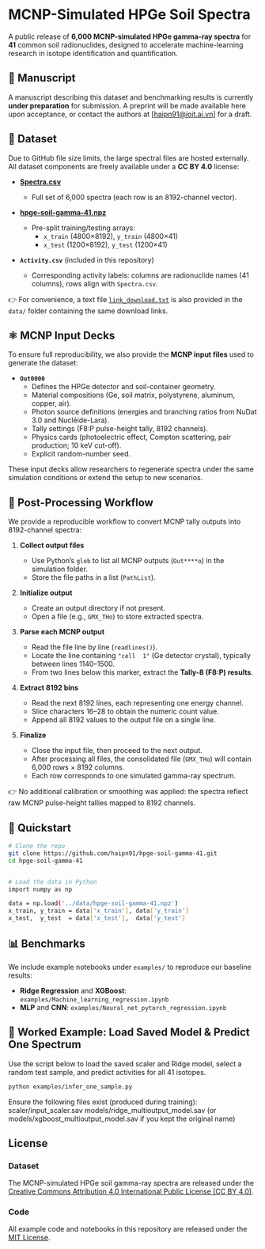 # MCNP-Simulated HPGe Soil Spectra

A public release of **6,000 MCNP-simulated HPGe gamma-ray spectra** for **41** common soil radionuclides, designed to accelerate machine-learning research in isotope identification and quantification.

## 📄 Manuscript

A manuscript describing this dataset and benchmarking results is currently **under preparation** for submission. A preprint will be made available here upon acceptance, or contact the authors at [haipn91@ioit.ai.vn] for a draft.

## 📂 Dataset

Due to GitHub file size limits, the large spectral files are hosted externally.  
All dataset components are freely available under a **CC BY 4.0** license:

- [**Spectra.csv**](https://drive.google.com/file/d/1pwHIeBFBW0vxcsvZKDMRbV3zPk6LtDF1/view?usp=sharing)  
  - Full set of 6,000 spectra (each row is an 8192-channel vector).

- [**hpge-soil-gamma-41.npz**](https://drive.google.com/file/d/16Bxfsa7TMqq65eRUCAdNwGt-UYQaiB1c/view?usp=sharing)  
  - Pre-split training/testing arrays:  
    - `x_train` (4800×8192), `y_train` (4800×41)  
    - `x_test`  (1200×8192), `y_test`  (1200×41)  

- **`Activity.csv`** (included in this repository)  
  - Corresponding activity labels: columns are radionuclide names (41 columns), rows align with `Spectra.csv`.

👉 For convenience, a text file [`link_download.txt`](./data/link_download.txt) is also provided in the `data/` folder containing the same download links.

## ⚛️ MCNP Input Decks

To ensure full reproducibility, we also provide the **MCNP input files** used to generate the dataset:

- **`Out0000`**  
  - Defines the HPGe detector and soil-container geometry.  
  - Material compositions (Ge, soil matrix, polystyrene, aluminum, copper, air).  
  - Photon source definitions (energies and branching ratios from NuDat 3.0 and Nucléide-Lara).  
  - Tally settings (F8:P pulse-height tally, 8192 channels).  
  - Physics cards (photoelectric effect, Compton scattering, pair production; 10 keV cut-off).  
  - Explicit random-number seed.

These input decks allow researchers to regenerate spectra under the same simulation conditions or extend the setup to new scenarios.

## 🔄 Post-Processing Workflow

We provide a reproducible workflow to convert MCNP tally outputs into 8192-channel spectra:

1. **Collect output files**  
   - Use Python’s `glob` to list all MCNP outputs (`Out****o`) in the simulation folder.  
   - Store the file paths in a list (`PathList`).

2. **Initialize output**  
   - Create an output directory if not present.  
   - Open a file (e.g., `GMX_THo`) to store extracted spectra.

3. **Parse each MCNP output**  
   - Read the file line by line (`readlines()`).  
   - Locate the line containing `"cell  1"` (Ge detector crystal), typically between lines 1140–1500.  
   - From two lines below this marker, extract the **Tally-8 (F8:P) results**.

4. **Extract 8192 bins**  
   - Read the next 8192 lines, each representing one energy channel.  
   - Slice characters 16–28 to obtain the numeric count value.  
   - Append all 8192 values to the output file on a single line.

5. **Finalize**  
   - Close the input file, then proceed to the next output.  
   - After processing all files, the consolidated file (`GMX_THo`) will contain 6,000 rows × 8192 columns.  
   - Each row corresponds to one simulated gamma-ray spectrum.

👉 No additional calibration or smoothing was applied: the spectra reflect raw MCNP pulse-height tallies mapped to 8192 channels.

## 🚀 Quickstart

```bash
# Clone the repo
git clone https://github.com/haipn91/hpge-soil-gamma-41.git
cd hpge-soil-gamma-41


# Load the data in Python
import numpy as np

data = np.load('../data/hpge-soil-gamma-41.npz')
x_train, y_train = data['x_train'], data['y_train']
x_test,  y_test  = data['x_test'],  data['y_test']
```

## 📊 Benchmarks
We include example notebooks under `examples/` to reproduce our baseline results:

- **Ridge Regression** and **XGBoost**: `examples/Machine_learning_regression.ipynb`  
- **MLP** and **CNN**: `examples/Neural_net_pytorch_regression.ipynb`

## 🧪 Worked Example: Load Saved Model & Predict One Spectrum

Use the script below to load the saved scaler and Ridge model, select a random test sample, and predict activities for all 41 isotopes.

```bash
python examples/infer_one_sample.py
```

Ensure the following files exist (produced during training):
scaler/input_scaler.sav
models/ridge_multioutput_model.sav (or models/xgboost_multioutput_model.sav if you kept the original name)

## License

### Dataset  
The MCNP-simulated HPGe soil gamma-ray spectra are released under the  
[Creative Commons Attribution 4.0 International Public License (CC BY 4.0)](https://creativecommons.org/licenses/by/4.0/legalcode).

### Code  
All example code and notebooks in this repository are released under the  
[MIT License](https://opensource.org/licenses/MIT).  
